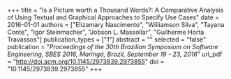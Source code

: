 +++
title = "Is a Picture worth a Thousand Words?: A Comparative Analysis of Using Textual and Graphical Approaches to Specify Use Cases"
date = 2016-01-01
authors = ["Elizamary Nascimento", "Williamson Silva", "Tayana Conte", "Igor Steinmacher", "Jobson L. Massollar", "Guilherme Horta Travassos"]
publication_types = ["1"]
abstract = ""
selected = "false"
publication = "*Proceedings of the 30th Brazilian Symposium on Software Engineering, SBES 2016, Maringá, Brazil, September 19 - 23, 2016*"
url_pdf = "http://doi.acm.org/10.1145/2973839.2973855"
doi = "10.1145/2973839.2973855"
+++

